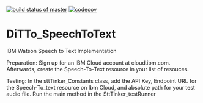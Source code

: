 [![build status of master](https://travis-ci.com/ssw-695-spring-2021-group-afhk/DiTTo_SpeechToText.svg?branch=main)](https://travis-ci.com/ssw-695-spring-2021-group-afhk/DiTTo_SpeechToText)
[![codecov](https://codecov.io/gh/ssw-695-spring-2021-group-afhk/DiTTo_SpeechToText/branch/master/graph/badge.svg)](https://codecov.io/gh/ssw-695-spring-2021-group-afhk/DiTTo_SpeechToText)
# DiTTo_SpeechToText
IBM Watson Speech to Text Implementation

Preparation:
Sign up for an IBM Cloud account at cloud.ibm.com.  Afterwards, create the Speech-To-Text resource in your list of resouces.

Testing:
In the sttTinker_Constants class, add the API Key, Endpoint URL for the Speech-To_text resource on Ibm Cloud, and absolute path for your test audio file.  Run the main method in the SttTinker_testRunner
